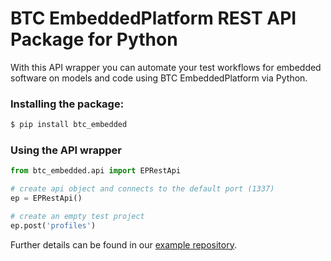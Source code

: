 # BTC EmbeddedPlatform REST API Package for Python

With this API wrapper you can automate your test workflows for embedded software on models and code using BTC EmbeddedPlatform via Python.

### Installing the package:
```sh
$ pip install btc_embedded
```

### Using the API wrapper
```python
from btc_embedded.api import EPRestApi

# create api object and connects to the default port (1337)
ep = EPRestApi()

# create an empty test project
ep.post('profiles')
```
Further details can be found in our [example repository](https://github.com/btc-embedded/btc-ci-workflow).
